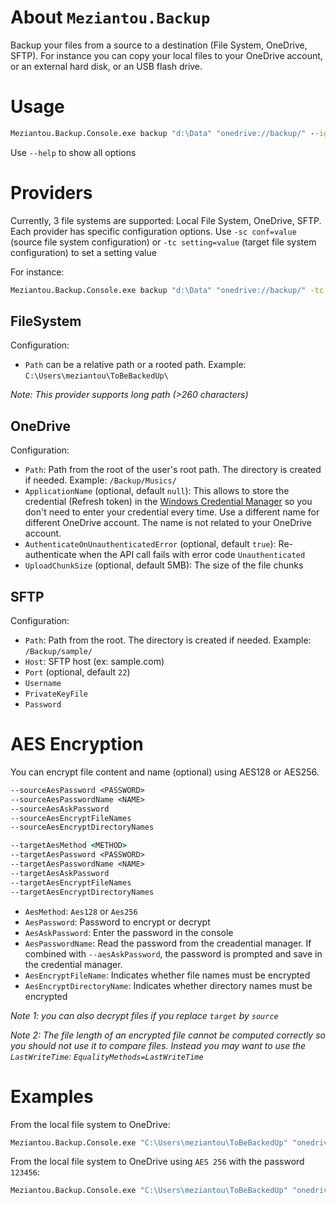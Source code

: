 # About `Meziantou.Backup`

Backup your files from a source to a destination (File System, OneDrive, SFTP).
For instance you can copy your local files to your OneDrive account, or an external hard disk, or an USB flash drive.

# Usage

```cmd
Meziantou.Backup.Console.exe backup "d:\Data" "onedrive://backup/" --ignoreErrors --targetAesAskPassword
```

Use `--help` to show all options

# Providers

Currently, 3 file systems are supported: Local File System, OneDrive, SFTP. Each provider has specific configuration options.
Use `-sc conf=value` (source file system configuration) or `-tc setting=value` (target file system configuration) to set a setting value

For instance:
```cmd
Meziantou.Backup.Console.exe backup "d:\Data" "onedrive://backup/" -tc UploadChunkSize=1024
```

## FileSystem

Configuration:

- `Path` can be a relative path or a rooted path. Example: `C:\Users\meziantou\ToBeBackedUp\`

*Note: This provider supports long path (>260 characters)*

## OneDrive

Configuration:

- `Path`: Path from the root of the user's root path. The directory is created if needed. Example: `/Backup/Musics/`
- `ApplicationName` (optional, default `null`): This allows to store the credential (Refresh token) in the [Windows Credential Manager](http://windows.microsoft.com/en-us/windows7/what-is-credential-manager) so you don't need to enter your credential every time. Use a different name for different OneDrive account. The name is not related to your OneDrive account.
- `AuthenticateOnUnauthenticatedError` (optional, default `true`): Re-authenticate when the API call fails with error code `Unauthenticated`
- `UploadChunkSize` (optional, default 5MB): The size of the file chunks

## SFTP

Configuration:
    
- `Path`: Path from the root. The directory is created if needed. Example: `/Backup/sample/`
- `Host`: SFTP host (ex: sample.com)
- `Port` (optional, default `22`)
- `Username`
- `PrivateKeyFile`
- `Password`

# AES Encryption

You can encrypt file content and name (optional) using AES128 or AES256.

```cmd
--sourceAesPassword <PASSWORD>
--sourceAesPasswordName <NAME>
--sourceAesAskPassword
--sourceAesEncryptFileNames
--sourceAesEncryptDirectoryNames

--targetAesMethod <METHOD>
--targetAesPassword <PASSWORD>
--targetAesPasswordName <NAME>
--targetAesAskPassword
--targetAesEncryptFileNames
--targetAesEncryptDirectoryNames
```

- `AesMethod`: `Aes128` or `Aes256`
- `AesPassword`: Password to encrypt or decrypt
- `AesAskPassword`: Enter the password in the console
- `AesPasswordName`: Read the password from the creadential manager. If combined with `--aesAskPassword`, the password is prompted and save in the credential manager.
- `AesEncryptFileName`: Indicates whether file names must be encrypted
- `AesEncryptDirectoryName`: Indicates whether directory names must be encrypted

*Note 1: you can also decrypt files if you replace `target` by `source`*

*Note 2: The file length of an encrypted file cannot be computed correctly so you should not use it to compare files. Instead you may want to use the `LastWriteTime`: `EqualityMethods=LastWriteTime`*

# Examples

From the local file system to OneDrive:
```cmd
Meziantou.Backup.Console.exe "C:\Users\meziantou\ToBeBackedUp" "onedrive://Backup/meziantou/" -tc ApplicationName=Meziantou.Backup.OneDrive.Meziantou
```

From the local file system to OneDrive using `AES 256` with the password `123456`:
```cmd
Meziantou.Backup.Console.exe "C:\Users\meziantou\ToBeBackedUp" "onedrive://Backup/meziantou/" -tc ApplicationName="Meziantou.Backup.OneDrive.Meziantou" targetAesMethod=Aes256 targetAesPassword=123456 targetAesEncryptFileName=true targetAesEncryptDirectoryName=true EqualityMethods=LastWriteTime
```
